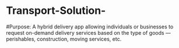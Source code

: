 # Transport-Solution-
#Purpose:
A hybrid delivery app allowing individuals or businesses to request on-demand delivery services based on the type of goods — perishables, construction, moving services, etc.